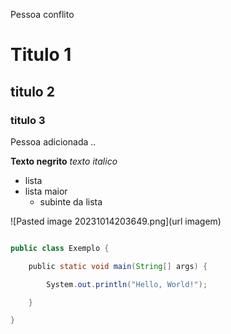 Pessoa conflito
# Titulo 1
## titulo 2
### titulo 3

Pessoa adicionada ..

**Texto negrito**
*texto italico*

- lista
- lista maior
	- subinte da lista

![Pasted image 20231014203649.png](url imagem)

```java

public class Exemplo {

    public static void main(String[] args) {

        System.out.println("Hello, World!");

    }

}
